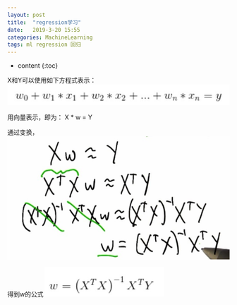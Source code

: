 ```yaml
---
layout: post
title:  "regression学习"
date:   2019-3-20 15:55
categories: MachineLearning
tags: ml regression 回归
---
```


* content
{:toc}

X和Y可以使用如下方程式表示：
![](https://github.com/felix0913/felix0913.github.io/blob/master/_pic/regression-1.jpg?raw=true)

用向量表示，即为： X * w = Y

通过变换，
![](https://github.com/felix0913/felix0913.github.io/blob/master/_pic/regression-2.jpg?raw=true)

得到w的公式
![](https://github.com/felix0913/felix0913.github.io/blob/master/_pic/regression-3.jpg?raw=true)